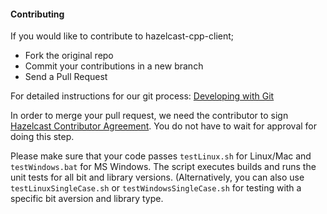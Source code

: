 #### Contributing
If you would like to contribute to hazelcast-cpp-client;
- Fork the original repo
- Commit your contributions in a new branch
- Send a Pull Request

For detailed instructions for our git process: [Developing with Git](https://hazelcast.atlassian.net/wiki/display/COM/Developing+with+Git)

In order to merge your pull request, we need the contributor to sign [Hazelcast Contributor Agreement](https://hazelcast.atlassian.net/wiki/display/COM/Hazelcast+Contributor+Agreement). You do not have to wait for approval for doing this step.

Please make sure that your code passes `testLinux.sh` for Linux/Mac and `testWindows.bat` for MS Windows. The script executes builds and runs the unit tests for all bit and library versions. (Alternatively, you can also use `testLinuxSingleCase.sh` or `testWindowsSingleCase.sh` for testing with a specific bit aversion and library type. 
